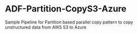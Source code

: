 # ADF-Partition-CopyS3-Azure
Sample Pipeline for Partition based parallel copy pattern to copy unstructured data from AWS S3 to Azure
